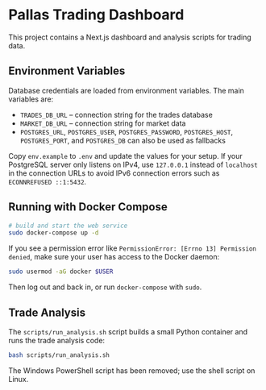 # Pallas Trading Dashboard

This project contains a Next.js dashboard and analysis scripts for trading data.

## Environment Variables

Database credentials are loaded from environment variables. The main variables are:

- `TRADES_DB_URL` – connection string for the trades database
- `MARKET_DB_URL` – connection string for market data
- `POSTGRES_URL`, `POSTGRES_USER`, `POSTGRES_PASSWORD`, `POSTGRES_HOST`, `POSTGRES_PORT`, and `POSTGRES_DB` can also be used as fallbacks

Copy `env.example` to `.env` and update the values for your setup.
If your PostgreSQL server only listens on IPv4, use `127.0.0.1` instead of `localhost`
in the connection URLs to avoid IPv6 connection errors such as `ECONNREFUSED ::1:5432`.

## Running with Docker Compose

```bash
# build and start the web service
sudo docker-compose up -d
```

If you see a permission error like `PermissionError: [Errno 13] Permission denied`, make sure your user has access to the Docker daemon:

```bash
sudo usermod -aG docker $USER
```
Then log out and back in, or run `docker-compose` with `sudo`.

## Trade Analysis

The `scripts/run_analysis.sh` script builds a small Python container and runs the trade analysis code:

```bash
bash scripts/run_analysis.sh
```

The Windows PowerShell script has been removed; use the shell script on Linux.
